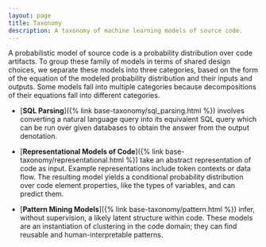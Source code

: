 ```yaml
---
layout: page
title: Taxonomy
description: A taxonomy of machine learning models of source code.
---
```

A probabilistic model of source code is a probability distribution 
over code artifacts. To group these family of models
in terms of shared design choices,
we separate these models into three categories,
based on the form of the equation of the modeled probability 
distribution and their inputs and outputs. Some models fall into multiple categories
because decompositions of their equations fall into different categories.


 * [**SQL Parsing**]({% link base-taxonomy/sql_parsing.html %}) involves converting a natural language query into its equivalent SQL query which can be run over given databases to obtain the answer from the output denotation.

 * [**Representational Models of Code**]({% link base-taxonomy/representational.html %}) take an abstract
    representation of 
    code as input.  Example representations include token contexts or data flow.
    The resulting model yields a conditional probability distribution over code
    element properties, like the types of variables, and can predict them.

 * [**Pattern Mining Models**]({% link base-taxonomy/pattern.html %}) infer, without supervision, a likely latent
    structure within code. These models are an instantiation of clustering
    in the code domain; they can find reusable and human-interpretable patterns.

